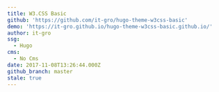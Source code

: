 ```yaml
---
title: W3.CSS Basic
github: 'https://github.com/it-gro/hugo-theme-w3css-basic'
demo: 'https://it-gro.github.io/hugo-theme-w3css-basic.github.io/'
author: it-gro
ssg:
  - Hugo
cms:
  - No Cms
date: 2017-11-08T13:26:44.000Z
github_branch: master
stale: true
---
```

